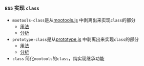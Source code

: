### `ES5` 实现 `class`

- `mootools-class`是从[mootools.js](https://mootools.net) 中剥离出来实现`class`的部分
    - [用法](https://mootools.net/core/docs/1.6.0/Class/Class)
    - [分析](./mootools-class/README.md)
- `prototype-class`是从[prototype.js](http://prototypejs.org/) 中剥离出来实现`class`的部分
    - [用法](http://prototypejs.org/learn/class-inheritance)
    - [分析](./prototype-class/README.md)
- `class` 简化`mootools`的`class`，纯实现继承功能